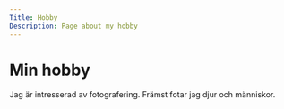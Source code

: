 ```yaml
---
Title: Hobby
Description: Page about my hobby
---
```


Min hobby
==================

Jag är intresserad av fotografering. Främst fotar jag djur och människor.